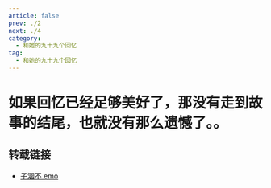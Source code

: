 ```yaml
---
article: false
prev: ./2
next: ./4
category:
  - 和她的九十九个回忆
tag:
  - 和她的九十九个回忆
---
```


# 如果回忆已经足够美好了，那没有走到故事的结尾，也就没有那么遗憾了。。

<!-- more -->
<BiliBili bvid="BV1KT411Z7dS"  title="如果回忆已经足够美好了，那没有走到故事的结尾，也就没有那么遗憾了。。"  noDanmaku />

## 转载链接

- [子涵不 emo](https://space.bilibili.com/173893049)
